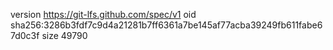 version https://git-lfs.github.com/spec/v1
oid sha256:3286b3fdf7c9d4a21281b7ff6361a7be145af77acba39249fb611fabe67d0c3f
size 49790
